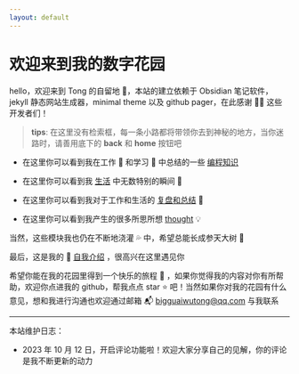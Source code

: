 ```yaml
---
layout: default
---
```

# **欢迎来到我的数字花园**


hello，欢迎来到 Tong 的自留地 🏡，本站的建立依赖于 Obsidian 笔记软件，jekyll 静态网站生成器，minimal theme 以及 github pager，在此感谢 🙇‍♂ 这些开发者们！

> **tips**: 在这里没有检索框，每一条小路都将带领你去到神秘的地方，当你迷路时，请善用底下的 **back** 和 **home** 按钮吧

- 在这里你可以看到我在工作 💼 和学习 📑 中总结的一些 [编程知识](note/编程/编程相关文章汇总.md) 

- 在这里你可以看到我 [生活](note/生活/生活) 中无数特别的瞬间 🎥

- 在这里你可以看到我对于工作和生活的 [复盘和总结](note/复盘/复盘总结) 📎

- 在这里你可以看到我产生的很多所思所想 [thought](note/想法/think.md) 💡

当然，这些模块我也仍在不断地浇灌 💦 中，希望总能长成参天大树 🌳

最后，这是我的 📄 [自我介绍](note/Aboutme) ，很高兴在这里遇见你

希望你能在我的花园里得到一个快乐的旅程 🎉  ，如果你觉得我的内容对你有所帮助，欢迎你点进我的 github，帮我点点 star ⭐ 吧！当然如果你对我的花园有什么意见，想和我进行沟通也欢迎通过邮箱 📬 bigguaiwutong@qq.com 与我联系

---
本站维护日志：
- 2023 年 10 月 12 日，开启评论功能啦！欢迎大家分享自己的见解，你的评论是我不断更新的动力